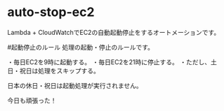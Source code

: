 # auto-stop-ec2
Lambda + CloudWatchでEC2の自動起動停止をするオートメーションです。

#起動停止のルール
処理の起動・停止のルールです。

・毎日EC2を9時に起動する。
・毎日EC2を21時に停止する。
・ただし、土日・祝日は処理をスキップする。

日本の休日・祝日は起動処理が実行されません。

今日も頑張った！

